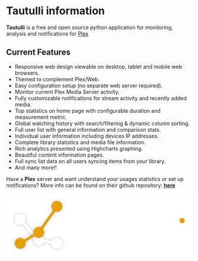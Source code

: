 # **Tautulli information**

**Tautulli** is a free and open source python application for monitoring, analysis and notifications for [Plex](https://www.plex.tv/)

## **Current Features**

- Responsive web design viewable on desktop, tablet and mobile web browsers.
- Themed to complement Plex/Web.
- Easy configuration setup (no separate web server required).
- Monitor current Plex Media Server activity.
- Fully customizable notifications for stream activity and recently added media.
- Top statistics on home page with configurable duration and measurement metric.
- Global watching history with search/filtering & dynamic column sorting.
- Full user list with general information and comparison stats.
- Individual user information including devices IP addresses.
- Complete library statistics and media file information.
- Rich analytics presented using Highcharts graphing.
- Beautiful content information pages.
- Full sync list data on all users syncing items from your library.
- And many more!!

Have a **Plex** server and want understand your usages statistics or set up notifications? More info can be found on their github repository: **[here](https://github.com/Tautulli/Tautulli)**

![Tautulli](../assets/images/tautulli-logo-full.webp)
